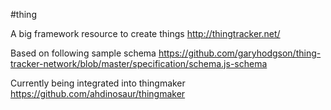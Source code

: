 #thing

A big framework resource to create things
http://thingtracker.net/

Based on following sample schema
https://github.com/garyhodgson/thing-tracker-network/blob/master/specification/schema.js-schema

Currently being integrated into thingmaker
https://github.com/ahdinosaur/thingmaker

